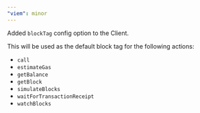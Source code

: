 ```yaml
---
"viem": minor
---
```


Added `blockTag` config option to the Client. 

This will be used as the default block tag for the following actions:

- `call`
- `estimateGas`
- `getBalance`
- `getBlock`
- `simulateBlocks`
- `waitForTransactionReceipt`
- `watchBlocks`

